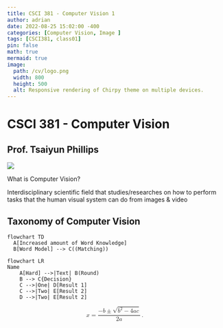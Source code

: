 ```yaml
---
title: CSCI 381 - Computer Vision 1
author: adrian
date: 2022-08-25 15:02:00 -400
categories: [Computer Vision, Image ]
tags: [CSCI381, class01]
pin: false
math: true
mermaid: true
image:
  path: /cv/logo.png
  width: 800
  height: 500
  alt: Responsive rendering of Chirpy theme on multiple devices.
---
```


# **CSCI 381 - Computer Vision**

## **Prof. Tsaiyun Phillips**

<img src="/break.png">

What is Computer Vision?

Interdisciplinary scientific field that studies/researches on how to perform tasks that the human visual system can do from images & video


## Taxonomy of Computer Vision

```mermaid
flowchart TD
  A[Increased amount of Word Knowledge]
  B[Word Model] --> C((Matching))

```


























```mermaid
flowchart LR
Name
    A[Hard] -->|Text| B(Round)
    B --> C{Decision}
    C -->|One| D[Result 1]
    C -->|Two| E[Result 2]
    D -->|Two| E[Result 2]
```



<math xmlns="http://www.w3.org/1998/Math/MathML" display="block">
  <mi>x</mi>
  <mo>=</mo>
  <mrow data-mjx-texclass="ORD">
    <mfrac>
      <mrow>
        <mo>&#x2212;</mo>
        <mi>b</mi>
        <mo>&#xB1;</mo>
        <msqrt>
          <msup>
            <mi>b</mi>
            <mn>2</mn>
          </msup>
          <mo>&#x2212;</mo>
          <mn>4</mn>
          <mi>a</mi>
          <mi>c</mi>
        </msqrt>
      </mrow>
      <mrow>
        <mn>2</mn>
        <mi>a</mi>
      </mrow>
    </mfrac>
  </mrow>
  <mo>.</mo>
</math>